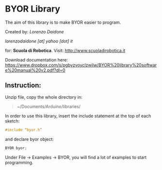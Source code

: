 # BYOR Library
The aim of this library is to make BYOR easier to program.

Created by: _Lorenzo Daidone_

_lorenzodaidone [at] yahoo [dot] it_

for: **Scuola di Robotica**.
Visit: http://www.scuoladirobotica.it

Download documentation here: https://www.dropbox.com/s/pgbyzvoyclzwilw/BYOR%20library%20software%20manual%20v2.pdf?dl=0

## Instruction:

Unzip file, copy the whole directory in:
> ~/Documents/Arduino/libraries/

In order to use this library, insert the include statement at the top of each sketch:
```c++
#include “byor.h”
```

and declare byor object:

```c++
BYOR byor;
```


Under File -> Examples -> BYOR, you will find a lot of examples to start programming.
